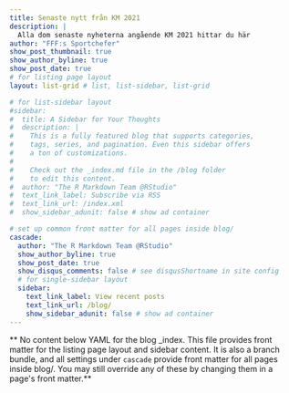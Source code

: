 ```yaml
---
title: Senaste nytt från KM 2021
description: |
  Alla dom senaste nyheterna angående KM 2021 hittar du här
author: "FFF:s Sportchefer"
show_post_thumbnail: true
show_author_byline: true
show_post_date: true
# for listing page layout
layout: list-grid # list, list-sidebar, list-grid

# for list-sidebar layout
#sidebar: 
#  title: A Sidebar for Your Thoughts
#  description: |
#    This is a fully featured blog that supports categories,
#    tags, series, and pagination. Even this sidebar offers 
#    a ton of customizations.
#    
#    Check out the _index.md file in the /blog folder 
#    to edit this content. 
#  author: "The R Markdown Team @RStudio"
#  text_link_label: Subscribe via RSS
#  text_link_url: /index.xml
#  show_sidebar_adunit: false # show ad container

# set up common front matter for all pages inside blog/
cascade:
  author: "The R Markdown Team @RStudio"
  show_author_byline: true
  show_post_date: true
  show_disqus_comments: false # see disqusShortname in site config
  # for single-sidebar layout
  sidebar:
    text_link_label: View recent posts
    text_link_url: /blog/
    show_sidebar_adunit: false # show ad container
---
```


** No content below YAML for the blog _index. This file provides front matter for the listing page layout and sidebar content. It is also a branch bundle, and all settings under `cascade` provide front matter for all pages inside blog/. You may still override any of these by changing them in a page's front matter.**
